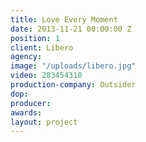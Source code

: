 ```yaml
---
title: Love Every Moment
date: 2013-11-21 00:00:00 Z
position: 1
client: Libero
agency: 
image: "/uploads/libero.jpg"
video: 283454310
production-company: Outsider
dop: 
producer: 
awards: 
layout: project
---
```


